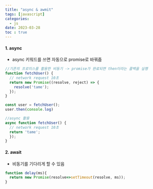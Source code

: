 ```yaml
---
title: "async & awmit"
tags: [javascript]
categories:
  - js
date: 2023-03-28
toc : true
---
```



#### 1. async
- async 키워드를 쓰면 자동으로 promise로 바꿔줌  

```javascript
//기존의 프로미스를 활용한 비동기 -> promise가 완료되면 then이라는 콜백을 실행
function fetchUser() {
  // network request 10초
  return new Promise((resolve, reject) => {
    resolve('tame');
  });
}

const user = fetchUser();
user.then(console.log)

//async 활용 
async function fetchUser() {
  // network request 10초
  return 'tame';
  });
}
```

#### 2. await
- 비동기를 기다리게 할 수 있음
```javascript
function delay(ms){
  return new Promise(resolve=>setTimeout(resolve, ms));
}

```
